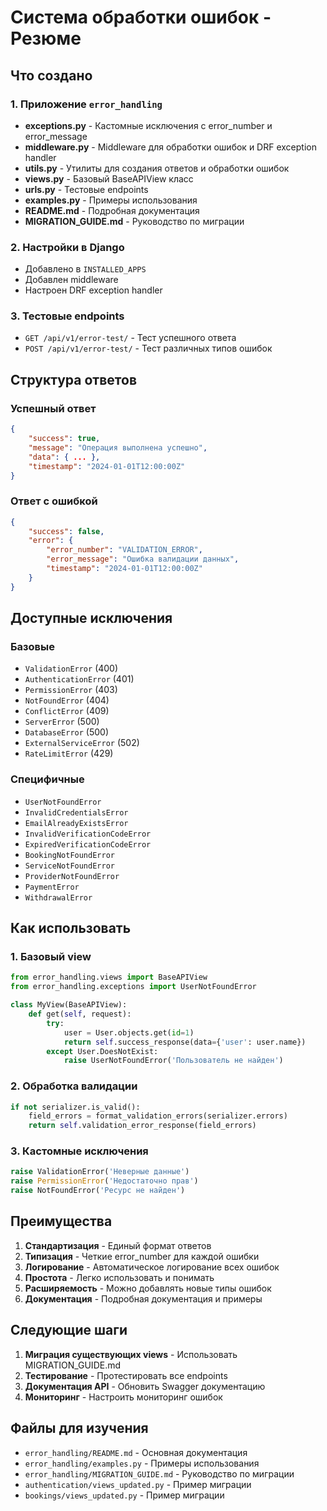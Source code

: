 # Система обработки ошибок - Резюме

## Что создано

### 1. Приложение `error_handling`
- **exceptions.py** - Кастомные исключения с error_number и error_message
- **middleware.py** - Middleware для обработки ошибок и DRF exception handler
- **utils.py** - Утилиты для создания ответов и обработки ошибок
- **views.py** - Базовый BaseAPIView класс
- **urls.py** - Тестовые endpoints
- **examples.py** - Примеры использования
- **README.md** - Подробная документация
- **MIGRATION_GUIDE.md** - Руководство по миграции

### 2. Настройки в Django
- Добавлено в `INSTALLED_APPS`
- Добавлен middleware
- Настроен DRF exception handler

### 3. Тестовые endpoints
- `GET /api/v1/error-test/` - Тест успешного ответа
- `POST /api/v1/error-test/` - Тест различных типов ошибок

## Структура ответов

### Успешный ответ
```json
{
    "success": true,
    "message": "Операция выполнена успешно",
    "data": { ... },
    "timestamp": "2024-01-01T12:00:00Z"
}
```

### Ответ с ошибкой
```json
{
    "success": false,
    "error": {
        "error_number": "VALIDATION_ERROR",
        "error_message": "Ошибка валидации данных",
        "timestamp": "2024-01-01T12:00:00Z"
    }
}
```

## Доступные исключения

### Базовые
- `ValidationError` (400)
- `AuthenticationError` (401)
- `PermissionError` (403)
- `NotFoundError` (404)
- `ConflictError` (409)
- `ServerError` (500)
- `DatabaseError` (500)
- `ExternalServiceError` (502)
- `RateLimitError` (429)

### Специфичные
- `UserNotFoundError`
- `InvalidCredentialsError`
- `EmailAlreadyExistsError`
- `InvalidVerificationCodeError`
- `ExpiredVerificationCodeError`
- `BookingNotFoundError`
- `ServiceNotFoundError`
- `ProviderNotFoundError`
- `PaymentError`
- `WithdrawalError`

## Как использовать

### 1. Базовый view
```python
from error_handling.views import BaseAPIView
from error_handling.exceptions import UserNotFoundError

class MyView(BaseAPIView):
    def get(self, request):
        try:
            user = User.objects.get(id=1)
            return self.success_response(data={'user': user.name})
        except User.DoesNotExist:
            raise UserNotFoundError('Пользователь не найден')
```

### 2. Обработка валидации
```python
if not serializer.is_valid():
    field_errors = format_validation_errors(serializer.errors)
    return self.validation_error_response(field_errors)
```

### 3. Кастомные исключения
```python
raise ValidationError('Неверные данные')
raise PermissionError('Недостаточно прав')
raise NotFoundError('Ресурс не найден')
```

## Преимущества

1. **Стандартизация** - Единый формат ответов
2. **Типизация** - Четкие error_number для каждой ошибки
3. **Логирование** - Автоматическое логирование всех ошибок
4. **Простота** - Легко использовать и понимать
5. **Расширяемость** - Можно добавлять новые типы ошибок
6. **Документация** - Подробная документация и примеры

## Следующие шаги

1. **Миграция существующих views** - Использовать MIGRATION_GUIDE.md
2. **Тестирование** - Протестировать все endpoints
3. **Документация API** - Обновить Swagger документацию
4. **Мониторинг** - Настроить мониторинг ошибок

## Файлы для изучения

- `error_handling/README.md` - Основная документация
- `error_handling/examples.py` - Примеры использования
- `error_handling/MIGRATION_GUIDE.md` - Руководство по миграции
- `authentication/views_updated.py` - Пример миграции
- `bookings/views_updated.py` - Пример миграции 